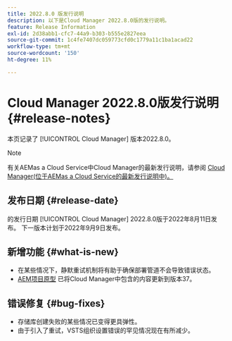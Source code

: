 ```yaml
---
title: 2022.8.0 版发行说明
description: 以下是Cloud Manager 2022.8.0版的发行说明。
feature: Release Information
exl-id: 2d38abb1-cfc7-44a9-b303-b555e2827eea
source-git-commit: 1c4fe7407dc059773cfd0c1779a11c1ba1acad22
workflow-type: tm+mt
source-wordcount: '150'
ht-degree: 11%

---
```



# Cloud Manager 2022.8.0版发行说明 {#release-notes}

本页记录了 [!UICONTROL Cloud Manager] 版本2022.8.0。

>[!NOTE]
>
>有关AEMas a Cloud Service中Cloud Manager的最新发行说明，请参阅 [Cloud Manager(位于AEMas a Cloud Service的最新发行说明中)。](https://experienceleague.adobe.com/docs/experience-manager-cloud-service/content/implementing/using-cloud-manager/release-notes-cloud-manager/release-notes-cm-current.html)

## 发布日期 {#release-date}

的发行日期 [!UICONTROL Cloud Manager] 2022.8.0版于2022年8月11日发布。 下一版本计划于2022年9月9日发布。

## 新增功能 {#what-is-new}

* 在某些情况下，静默重试机制将有助于确保部署管道不会导致错误状态。
* [AEM项目原型](https://experienceleague.adobe.com/docs/experience-manager-core-components/using/developing/archetype/overview.html) 已将Cloud Manager中包含的内容更新到版本37。

## 错误修复 {#bug-fixes}

* 存储库创建失败的某些情况已变得更具弹性。
* 由于引入了重试，VSTS组织设置错误的罕见情况现在有所减少。
